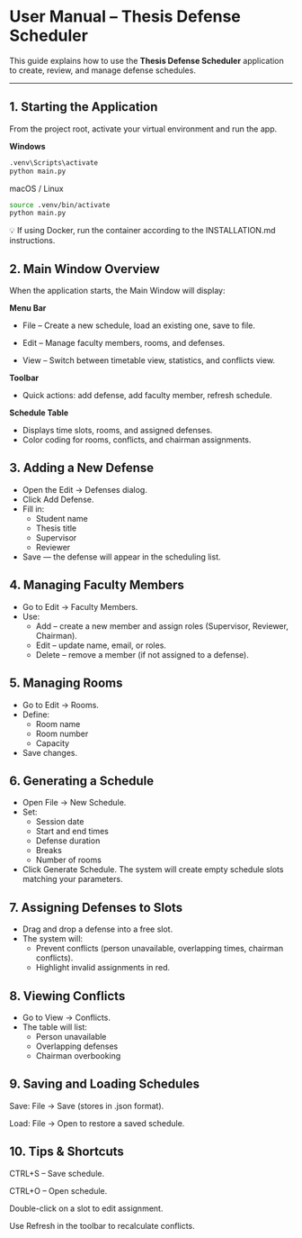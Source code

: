 # User Manual – Thesis Defense Scheduler

This guide explains how to use the **Thesis Defense Scheduler** application to create, review, and manage defense schedules.

---

## 1. Starting the Application

From the project root, activate your virtual environment and run the app.

**Windows**
```bash
.venv\Scripts\activate
python main.py
```

macOS / Linux

```bash
source .venv/bin/activate
python main.py
```
💡 If using Docker, run the container according to the INSTALLATION.md instructions.

## 2. Main Window Overview
When the application starts, the Main Window will display:

**Menu Bar**
- File – Create a new schedule, load an existing one, save to file.

- Edit – Manage faculty members, rooms, and defenses.

- View – Switch between timetable view, statistics, and conflicts view.

**Toolbar**
- Quick actions: add defense, add faculty member, refresh schedule.

**Schedule Table**
- Displays time slots, rooms, and assigned defenses.
- Color coding for rooms, conflicts, and chairman assignments.

## 3. Adding a New Defense
* Open the Edit → Defenses dialog.
* Click Add Defense.
* Fill in:
    - Student name
    - Thesis title
    - Supervisor
    - Reviewer
* Save — the defense will appear in the scheduling list.

## 4. Managing Faculty Members
* Go to Edit → Faculty Members.
* Use:
    - Add – create a new member and assign roles (Supervisor, Reviewer, Chairman).
    - Edit – update name, email, or roles.
    - Delete – remove a member (if not assigned to a defense).


## 5. Managing Rooms
* Go to Edit → Rooms.
* Define:
    - Room name
    - Room number
    - Capacity
* Save changes.


## 6. Generating a Schedule
* Open File → New Schedule.
* Set:
    - Session date
    - Start and end times
    - Defense duration
    - Breaks
    - Number of rooms
* Click Generate Schedule.
The system will create empty schedule slots matching your parameters.


## 7. Assigning Defenses to Slots
* Drag and drop a defense into a free slot.
* The system will:
    - Prevent conflicts (person unavailable, overlapping times, chairman conflicts).
    - Highlight invalid assignments in red.

## 8. Viewing Conflicts
* Go to View → Conflicts.
* The table will list:
    - Person unavailable
    - Overlapping defenses
    - Chairman overbooking


## 9. Saving and Loading Schedules
Save: File → Save (stores in .json format).

Load: File → Open to restore a saved schedule.


## 10. Tips & Shortcuts
CTRL+S – Save schedule.

CTRL+O – Open schedule.

Double-click on a slot to edit assignment.

Use Refresh in the toolbar to recalculate conflicts.
